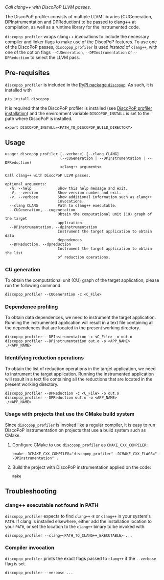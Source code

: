 <!-- 
 /*
 * This file is part of the DiscoPoP software (http://www.discopop.tu-darmstadt.de)
 *
 * Copyright (c) 2020, Technische Universitaet Darmstadt, Germany
 *
 * This software may be modified and distributed under the terms of
 * the 3-Clause BSD License. See the LICENSE file in the package base
 * directory for details.
 *
 */ 
 -->

*Call clang++ with DiscoPoP LLVM passes.*

The DiscoPoP profiler consists of multiple LLVM libraries (CUGeneration,
DPInstrumentation and DPReduction) to be passed to clang++ at compilation, as 
well as a runtime library for the instrumented code.

`discopop_profiler` wraps clang++ invocations to include the necessary compiler
and linker flags to make use of the DiscoPoP features. To use one of
the DiscoPoP passes, `discopop_profiler` is used *instead* of `clang++`, with
one of the option flags `--CUGeneration`, `--DPInstrumentation` or
`--DPReduction` to select the LLVM pass.

## Pre-requisites

`discopop_profiler` is included in the
[PyPI package `discopop`](https://pypi.org/project/discopop/). As such, it is
installed with

```
pip install discopop
```

It is required that the DiscoPoP profiler is installed (see 
[DiscoPoP profiler installation](../README.md#discopop-profiler-installation))
and the environment variable `DISCOPOP_INSTALL` is set to the path where
DiscoPoP is installed.

```
export DISCOPOP_INSTALL=<PATH_TO_DISCOPOP_BUILD_DIRECTORY>
``` 

## Usage

```
usage: discopop_profiler [--verbose] [--clang CLANG]
                         (--CUGeneration | --DPInstrumentation | --DPReduction)
                         <clang++ arguments>

Call clang++ with DiscoPoP LLVM passes.

optional arguments:
  -h, --help            Show this help message and exit.
  -V, --version         Show version number and exit.
  -v, --verbose         Show additional information such as clang++
                        invocations.
  --clang CLANG         Path to clang++ executable.
  --CUGeneration, --cugeneration
                        Obtain the computational unit (CU) graph of the target
                        application.
  --DPInstrumentation, --dpinstrumentation
                        Instrument the target application to obtain data
                        dependences.
  --DPReduction, --dpreduction
                        Instrument the target application to obtain the list
                        of reduction operations.
```

### CU generation

To obtain the computational unit (CU) graph of the target application, please 
run the following command.

```
discopop_profiler --CUGeneration -c <C_File>
```

### Dependence profiling

To obtain data dependences, we need to instrument the target application.
Running the instrumented application will result in a text file containing all
the dependences that are located in the present working directory.

```
discopop_profiler --DPInstrumentation -c <C_File> -o out.o
discopop_profiler --DPInstrumentation out.o -o <APP_NAME>
./<APP_NAME>
```

### Identifying reduction operations

To obtain the list of reduction operations in the target application, we need to
instrument the target application. Running the instrumented application will
result in a text file containing all the reductions that are located in the
present working directory.

```
discopop_profiler --DPReduction -c <C_File> -o out.o
discopop_profiler --DPReduction out.o -o <APP_NAME>
./<APP_NAME>
```

### Usage with projects that use the CMake build system

Since `discopop_profiler` is invoked like a regular compiler, it is easy to run
DiscoPoP instrumentation on projects that use a build system such as CMake.

1. Configure CMake to use `discopop_profiler` as `CMAKE_CXX_COMPILER`:
   ```
   cmake -DCMAKE_CXX_COMPILER="discopop_profiler" -DCMAKE_CXX_FLAGS="--DPInstrumentation" .
   ```
1. Build the project with DiscoPoP instrumentation applied on the code:
   ```
   make
   ```

## Troubleshooting

### clang++ executable not found in PATH

`discopop_profiler` expects to find `clang++-8` or `clang++` in your system's `PATH`.
If clang is installed elsewhere, either add the installation location to your
`PATH`, or set the location to the `clang++` binary to be invoked with

```
discopop_profiler --clang=<PATH_TO_CLANG++_EXECUTABLE> ...
```

### Compiler invocation

`discopop_profiler` prints the exact flags passed to `clang++` if the `--verbose`
flag is set.

```
discopop_profiler --verbose ...
```
